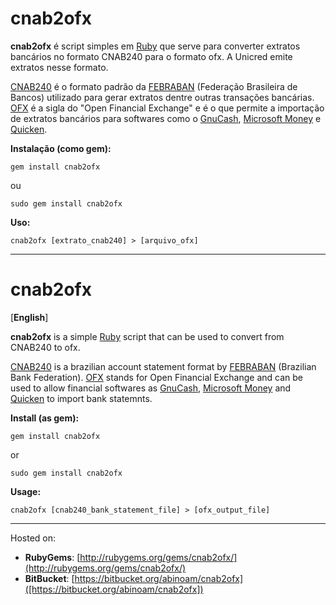 
cnab2ofx 
========

**cnab2ofx** é script simples em [Ruby][1] que serve para converter extratos bancários no formato CNAB240 para o formato ofx.
A Unicred emite extratos nesse formato.

[CNAB240][2] é o formato padrão da [FEBRABAN][3] (Federação Brasileira de Bancos) utilizado para gerar extratos dentre outras transações bancárias.
[OFX][4] é a sigla do "Open Financial Exchange" e é o que permite a importação de extratos bancários para softwares como o  [GnuCash][5], [Microsoft Money][6] e [Quicken][7].

**Instalação (como gem):**

    gem install cnab2ofx

ou
    
    sudo gem install cnab2ofx


**Uso:**

    cnab2ofx [extrato_cnab240] > [arquivo_ofx]

---------------------------------------

cnab2ofx
========
[**English**]

**cnab2ofx** is a simple [Ruby][1] script that can be used to convert from CNAB240 to ofx.

[CNAB240][2] is a brazilian account statement format by [FEBRABAN][3] (Brazilian Bank Federation).
[OFX][4] stands for Open Financial Exchange and can be used to allow financial softwares as [GnuCash][5], [Microsoft Money][6] and [Quicken][7] to import bank statemnts.

**Install (as gem):**

    gem install cnab2ofx
    
or

    sudo gem install cnab2ofx


**Usage:**

    cnab2ofx [cnab240_bank_statement_file] > [ofx_output_file]

---------------------------------------

Hosted on:

* __RubyGems__:   [http://rubygems.org/gems/cnab2ofx/](http://rubygems.org/gems/cnab2ofx/)
* __BitBucket__:  [https://bitbucket.org/abinoam/cnab2ofx]([https://bitbucket.org/abinoam/cnab2ofx])

[1]: http://ruby-lang.org/ "Ruby Language"
[2]: http://www.febraban.org.br/Acervo1.asp?id_texto=717&id_pagina=173 "CNAB240"
[3]: http://www.febraban.org.br "Febraban"
[4]: http://www.ofx.net/ "Open Financial Exchange"
[5]: http://www.gnucash.org/ "GnuCash - Free Accounting Software"
[6]: http://support.microsoft.com/kb/2118008 "Microsoft Money"
[7]: http://quicken.intuit.com/ "Quicken"
